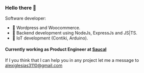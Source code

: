 ### Hello there 👋
Software developer:
- 🥼 Wordpress and Woocommerce.
- 🌱 Backend development using NodeJs, ExpressJs and JS|TS.
- 🤖 IoT development (Contiki, Arduino).

#### Currently working as Product Engineer at [Saucal](https://www.saucal.com)

If I you think that I can help you in any project let me a message to [alexiglesias3110@gmail.com](mailto:alexiglesias3110@gmail.com)
